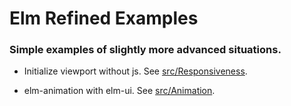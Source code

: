 # Elm Refined Examples

### Simple examples of slightly more advanced situations.
- Initialize viewport without js. See [src/Responsiveness](https://github.com/BeerShigachi/elm-refined-examples/tree/main/src/Responsiveness).

- elm-animation with elm-ui. See [src/Animation](https://github.com/BeerShigachi/elm-refined-examples/tree/main/src/Animation).
